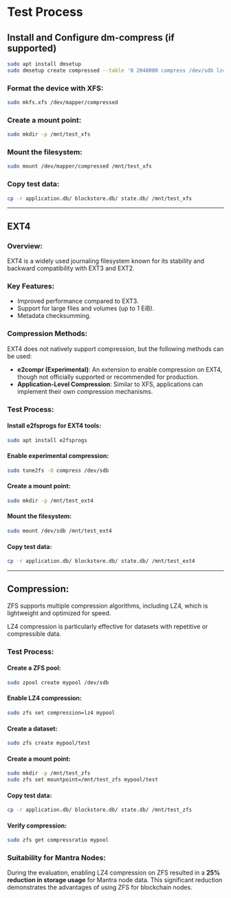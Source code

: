 # Test Process

## Install and Configure dm-compress (if supported)

```bash
sudo apt install dmsetup
sudo dmsetup create compressed --table '0 2048000 compress /dev/sdb lz4'
```

### Format the device with XFS:

```bash
sudo mkfs.xfs /dev/mapper/compressed
```

### Create a mount point:

```bash
sudo mkdir -p /mnt/test_xfs
```

### Mount the filesystem:

```bash
sudo mount /dev/mapper/compressed /mnt/test_xfs
```

### Copy test data:

```bash
cp -r application.db/ blockstore.db/ state.db/ /mnt/test_xfs
```

---

## EXT4

### Overview:

EXT4 is a widely used journaling filesystem known for its stability and backward compatibility with EXT3 and EXT2.

### Key Features:

- Improved performance compared to EXT3.
- Support for large files and volumes (up to 1 EiB).
- Metadata checksumming.

### Compression Methods:

EXT4 does not natively support compression, but the following methods can be used:

- **e2compr (Experimental)**: An extension to enable compression on EXT4, though not officially supported or recommended for production.
- **Application-Level Compression**: Similar to XFS, applications can implement their own compression mechanisms.

### Test Process:

#### Install e2fsprogs for EXT4 tools:

```bash
sudo apt install e2fsprogs
```

#### Enable experimental compression:

```bash
sudo tune2fs -O compress /dev/sdb
```

#### Create a mount point:

```bash
sudo mkdir -p /mnt/test_ext4
```

#### Mount the filesystem:

```bash
sudo mount /dev/sdb /mnt/test_ext4
```

#### Copy test data:

```bash
cp -r application.db/ blockstore.db/ state.db/ /mnt/test_ext4
```

---

## Compression:

ZFS supports multiple compression algorithms, including LZ4, which is lightweight and optimized for speed.

LZ4 compression is particularly effective for datasets with repetitive or compressible data.

### Test Process:

#### Create a ZFS pool:

```bash
sudo zpool create mypool /dev/sdb
```

#### Enable LZ4 compression:

```bash
sudo zfs set compression=lz4 mypool
```

#### Create a dataset:

```bash
sudo zfs create mypool/test
```

#### Create a mount point:

```bash
sudo mkdir -p /mnt/test_zfs
sudo zfs set mountpoint=/mnt/test_zfs mypool/test
```

#### Copy test data:

```bash
cp -r application.db/ blockstore.db/ state.db/ /mnt/test_zfs
```

#### Verify compression:

```bash
sudo zfs get compressratio mypool
```

### Suitability for Mantra Nodes:

During the evaluation, enabling LZ4 compression on ZFS resulted in a **25% reduction in storage usage** for Mantra node data. This significant reduction demonstrates the advantages of using ZFS for blockchain nodes.


